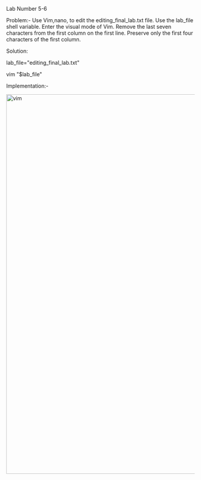 Lab Number 5-6

Problem:- Use Vim,nano, to edit the editing_final_lab.txt file. Use the
lab_file shell variable. Enter the visual mode of Vim. Remove
the last seven characters from the first column on the first
line. Preserve only the first four characters of the first column.

Solution:

lab_file="editing_final_lab.txt"

vim "$lab_file"


Implementation:-

<img width="1012" alt="vim" src="https://github.com/user-attachments/assets/241b89f6-b886-443b-8818-908a1ed5d223" />
